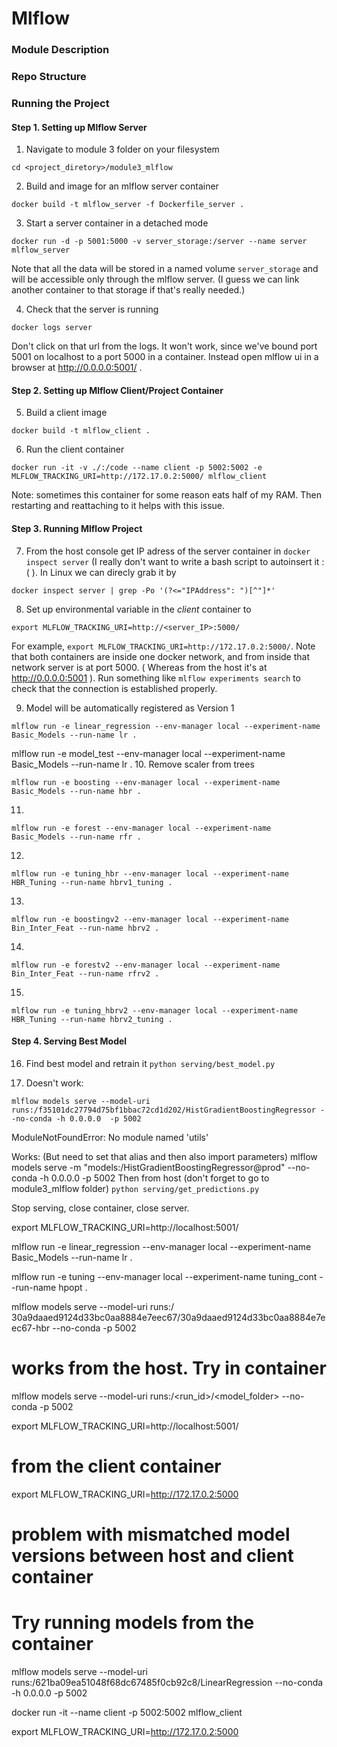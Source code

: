# Mlflow

### Module Description

### Repo Structure

### Running the Project

#### Step 1. Setting up Mlflow Server

1. Navigate to module 3 folder on your filesystem
```
cd <project_diretory>/module3_mlflow
```
2. Build and image for an mlflow server container
```
docker build -t mlflow_server -f Dockerfile_server .
```
3. Start a server container in a detached mode
```
docker run -d -p 5001:5000 -v server_storage:/server --name server mlflow_server
```
Note that all the data will be stored in a named volume `server_storage` and will be accessible only through the mlflow server. (I guess we can link another container to that storage if that's really needed.)

4. Check that the server is running
```
docker logs server
```
Don't click on that url from the logs. It won't work, since we've bound port 5001 on localhost to a port 5000 in a container. Instead open mlflow ui in a browser at http://0.0.0.0:5001/ .

#### Step 2. Setting up Mlflow Client/Project Container

5. Build a client image
```
docker build -t mlflow_client .
```
6. Run the client container
```
docker run -it -v ./:/code --name client -p 5002:5002 -e MLFLOW_TRACKING_URI=http://172.17.0.2:5000/ mlflow_client
```
Note: sometimes this container for some reason eats half of my RAM. Then restarting and reattaching to it helps with this issue.

#### Step 3. Running Mlflow Project

7. From the host console get IP adress of the server container in `docker inspect server` (I really don't want to write a bash script to autoinsert it :( ). In Linux we can direcly grab it by 
```
docker inspect server | grep -Po '(?<="IPAddress": ")[^"]*'
```
8. Set up environmental variable in the *client* container to
```
export MLFLOW_TRACKING_URI=http://<server_IP>:5000/
```
For example, `export MLFLOW_TRACKING_URI=http://172.17.0.2:5000/`. Note that both containers are inside one docker network, and from inside that network server is at port 5000. ( Whereas from the host it's at http://0.0.0.0:5001 ). Run something like `mlflow experiments search` to check that the connection is established properly.

9. Model will be automatically registered as Version 1
```
mlflow run -e linear_regression --env-manager local --experiment-name Basic_Models --run-name lr .
```
mlflow run -e model_test --env-manager local --experiment-name Basic_Models --run-name lr .
10. Remove scaler from trees
```
mlflow run -e boosting --env-manager local --experiment-name Basic_Models --run-name hbr .
```
11. 
```
mlflow run -e forest --env-manager local --experiment-name Basic_Models --run-name rfr .
```
12. 
```
mlflow run -e tuning_hbr --env-manager local --experiment-name HBR_Tuning --run-name hbrv1_tuning .
```
13. 
```
mlflow run -e boostingv2 --env-manager local --experiment-name Bin_Inter_Feat --run-name hbrv2 .
```
14. 
```
mlflow run -e forestv2 --env-manager local --experiment-name Bin_Inter_Feat --run-name rfrv2 .
```
15. 
```
mlflow run -e tuning_hbrv2 --env-manager local --experiment-name HBR_Tuning --run-name hbrv2_tuning .
```

#### Step 4. Serving Best Model

16. Find best model and retrain it `python serving/best_model.py`

17. Doesn't work:
```
mlflow models serve --model-uri runs:/f35101dc27794d75bf1bbac72cd1d202/HistGradientBoostingRegressor --no-conda -h 0.0.0.0  -p 5002
```
ModuleNotFoundError: No module named 'utils'

Works: (But need to set that alias and then also import parameters)
mlflow models serve -m "models:/HistGradientBoostingRegressor@prod" --no-conda -h 0.0.0.0  -p 5002
Then from host (don't forget to go to module3_mlflow folder)
`python serving/get_predictions.py`

Stop serving, close container, close server.

export MLFLOW_TRACKING_URI=http://localhost:5001/

mlflow run -e linear_regression --env-manager local --experiment-name Basic_Models --run-name lr .

mlflow run -e tuning --env-manager local --experiment-name tuning_cont --run-name hpopt .




mlflow models serve --model-uri runs:/
30a9daaed9124d33bc0aa8884e7eec67/30a9daaed9124d33bc0aa8884e7eec67-hbr --no-conda -p 5002


# works from the host. Try in container
mlflow models serve --model-uri runs:/<run_id>/<model_folder> --no-conda -p 5002

export MLFLOW_TRACKING_URI=http://localhost:5001/

# from the client container
export MLFLOW_TRACKING_URI=http://172.17.0.2:5000

# problem with mismatched model versions between host and client container
# Try running models from the container
mlflow models serve --model-uri runs:/621ba09ea51048f68dc67485f0cb92c8/LinearRegression --no-conda -h 0.0.0.0  -p 5002


docker run -it --name client -p 5002:5002 mlflow_client

export MLFLOW_TRACKING_URI=http://172.17.0.2:5000

